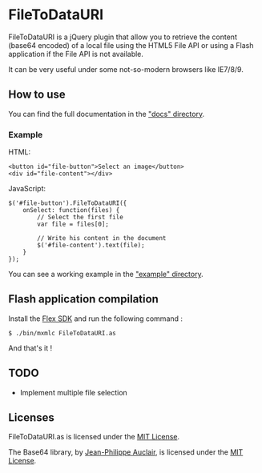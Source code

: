 FileToDataURI
====

FileToDataURI is a jQuery plugin that allow you to retrieve the content (base64 encoded) of a local file using the HTML5 File API or using a Flash application if the File API is not available.

It can be very useful under some not-so-modern browsers like IE7/8/9.

How to use
----------

You can find the full documentation in the ["docs" directory](https://github.com/Country/FileToDataURI.as/blob/master/docs).

### Example

HTML:

	<button id="file-button">Select an image</button>
	<div id="file-content"></div>

JavaScript:

	$('#file-button').FileToDataURI({
		onSelect: function(files) {
			// Select the first file
			var file = files[0];

			// Write his content in the document
			$('#file-content').text(file);
		}
	});

You can see a working example in the ["example" directory](https://github.com/Country/FileToDataURI.as/blob/master/example).

Flash application compilation
-----------

Install the [Flex SDK](https://www.adobe.com/devnet/flex/flex-sdk-download.html) and run the following command :

	$ ./bin/mxmlc FileToDataURI.as

And that's it !

TODO
------

* Implement multiple file selection

Licenses
----------

FileToDataURI.as is licensed under the [MIT License](http://www.opensource.org/licenses/mit-license.php).

The Base64 library, by [Jean-Philippe Auclair](http://jpauclair.net), is licensed under the [MIT License](http://www.opensource.org/licenses/mit-license.php).